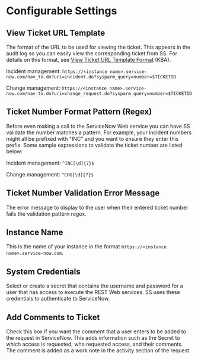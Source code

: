 [title]: # (Configurable Settings)
[tags]: # (ServiceNow)
[priority]: # (1000)

# Configurable Settings

## View Ticket URL Template

The format of the URL to be used for viewing the ticket. This appears in the audit log so you can easily view the corresponding ticket from SS. For details on this format, see [View Ticket URL Template Format](https://updates.thycotic.net/links.ashx?ViewTicketUrlExplanation) (KBA).

Incident management: `https://<instance name>.service-now.com/nav_to.do?uri=incident.do?sysparm_query=number=$TICKETID`

Change management: `https://<instance name>.service-now.com/nav_to.do?uri=change_request.do?sysparm_query=number=$TICKETID`

## Ticket Number Format Pattern (Regex)

Before even making a call to the ServiceNow Web service you can have SS validate the number matches a pattern. For example, your incident numbers might all be prefixed with "INC" and you want to ensure they enter this prefix. Some sample expressions to validate the ticket number are listed below:

Incident management: `^INC[\d]{7}$`

Change management: `^CHG[\d]{7}$`

## Ticket Number Validation Error Message

The error message to display to the user when their entered ticket number fails the validation pattern regex.

## Instance Name

This is the name of your instance in the format `https://<instance name>.service-now.com`. 

## System Credentials

Select or create a secret that contains the username and password for a user that has access to execute the REST Web services. SS uses these credentials to authenticate to ServiceNow.

## Add Comments to Ticket

Check this box if you want the comment that a user enters to be added to the request in ServiceNow. This adds information such as the Secret to which access is requested, who requested access, and their comments. The comment is added as a work note in the activity section of the request.
